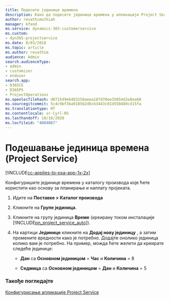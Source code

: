 ```yaml
---
title: Подесите јединице времена
description: Како да подесите јединице времена у апликацији Project Service
author: revathimuthiah
manager: kfend
ms.service: dynamics-365-customerservice
ms.custom:
- dyn365-projectservice
ms.date: 8/03/2018
ms.topic: article
ms.author: revathim
audience: Admin
search.audienceType:
- admin
- customizer
- enduser
search.app:
- D365CE
- D365PS
- ProjectOperations
ms.openlocfilehash: d071549e6493258aeea187d70ee35054d2e8ea60
ms.sourcegitcommit: 5c4c9bf3ba018562d6cb3443c01d550489c415fa
ms.translationtype: HT
ms.contentlocale: sr-Cyrl-RS
ms.lasthandoff: 10/16/2020
ms.locfileid: "4084067"
---
```

# <a name="set-up-time-units-project-service"></a>Подешавање јединица времена (Project Service)

[!INCLUDE[cc-applies-to-psa-app-1x-2x](../includes/cc-applies-to-psa-app-1x-2x.md)]

Конфигуришите јединице времена у каталогу производа које ћете користити као основу за планирање и наплату пројеката.  
  
1. Идите на **Поставке > Каталог производа**  
  
2. Кликните на **Групе јединица**.  
  
3. Кликните на групу јединица **Време** (креирану током инсталације [!INCLUDE[pn_project_service_auto](../includes/pn-project-service-auto.md)]).  
  
4. На картици **Јединице** кликните на **Додај нову јединицу** , а затим промените вредности како је потребно. Додајте онолико јединица колико вам је потребно. На пример, можда ћете желети да креирате следеће јединице:  
  
   - **Дан** са **Основном јединицом** = **Час** и **Количина** = 8  
  
   - **Седмица** са **Основном јединицом** = **Дан** и **Количина** = 5  
  
### <a name="see-also"></a>Такође погледајте  
 [Конфигурисање апликације Project Service](../psa/configure.md)
